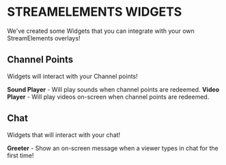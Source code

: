 # STREAMELEMENTS WIDGETS
We've created some Widgets that you can integrate with your own StreamElements overlays!

## Channel Points
Widgets will interact with your Channel points!

**Sound Player** - Will play sounds when channel points are redeemed.
**Video Player** - Will play videos on-screen when channel points are redeemed.

## Chat
Widgets that will interact with your chat!

**Greeter** - Show an on-screen message when a viewer types in chat for the first time!

